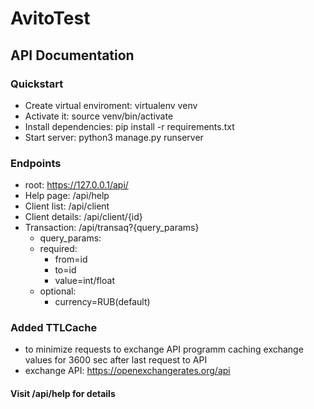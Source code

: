 # AvitoTest

## API Documentation

### Quickstart
- Create virtual enviroment: virtualenv venv
- Activate it: source venv/bin/activate
- Install dependencies: pip install -r requirements.txt
- Start server: python3 manage.py runserver

### Endpoints
- root: https://127.0.0.1/api/
- Help page: /api/help
- Client list: /api/client
- Client details: /api/client/{id}
- Transaction: /api/transaq?{query_params}
    - query_params:
    - required:
        - from=id
        - to=id
        - value=int/float
    - optional:
        - currency=RUB(default)

### Added TTLCache
- to minimize requests to exchange API programm caching exchange values for 3600 sec after last request to API
- exchange API: https://openexchangerates.org/api

#### Visit /api/help for details